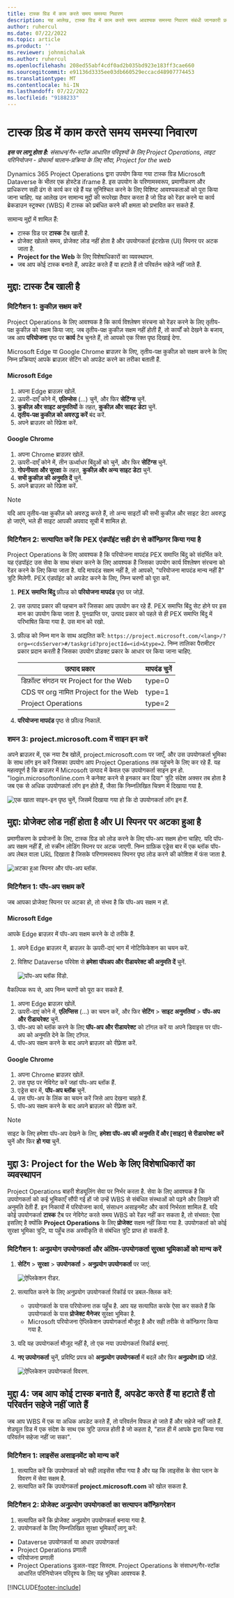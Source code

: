 ```yaml
---
title: टास्क ग्रिड में काम करते समय समस्या निवारण
description: यह आलेख, टास्क ग्रिड में काम करते समय आवश्यक समस्या निवारण संबंधी जानकारी प्रदान करता है.
author: ruhercul
ms.date: 07/22/2022
ms.topic: article
ms.product: ''
ms.reviewer: johnmichalak
ms.author: ruhercul
ms.openlocfilehash: 208ed55abf4cdf0ad2b035bd923e183ff3cae660
ms.sourcegitcommit: e91136d3335ee03db660529eccacd48907774453
ms.translationtype: MT
ms.contentlocale: hi-IN
ms.lasthandoff: 07/22/2022
ms.locfileid: "9188233"
---
```

# <a name="troubleshoot-working-in-the-task-grid"></a>टास्क ग्रिड में काम करते समय समस्या निवारण 


_**इस पर लागू होता है:** संसाधन/गैर-स्टॉक आधारित परिदृश्यों के लिए Project Operations, लाइट परिनियोजन - प्रोफार्मा चालान-प्रक्रिया के लिए सौदा, Project for the web_

Dynamics 365 Project Operations द्वारा उपयोग किया गया टास्क ग्रिड Microsoft Dataverse के भीतर एक होस्टेड iframe है. इस उपयोग के परिणामस्वरूप, प्रमाणीकरण और प्राधिकरण सही ढंग से कार्य कर रहे हैं यह सुनिश्चित करने के लिए विशिष्ट आवश्यकताओं को पूरा किया जाना चाहिए. यह आलेख उन सामान्य मुद्दों की रूपरेखा तैयार करता है जो ग्रिड को रेंडर करने या कार्य ब्रेकडाउन स्ट्रक्चर (WBS) में टास्क को प्रबंधित करने की क्षमता को प्रभावित कर सकते हैं.

सामान्य मुद्दों में शामिल हैं:

- टास्क ग्रिड पर **टास्क** टैब खाली है.
- प्रोजेक्ट खोलते समय, प्रोजेक्ट लोड नहीं होता है और उपयोगकर्ता इंटरफ़ेस (UI) स्पिनर पर अटक जाता है.
- **Project for the Web** के लिए विशेषाधिकारों का व्यवस्थापन.
- जब आप कोई टास्क बनाते हैं, अपडेट करते हैं या हटाते हैं तो परिवर्तन सहेजे नहीं जाते हैं.

## <a name="issue-the-task-tab-is-empty"></a>मुद्दा: टास्क टैब खाली है

### <a name="mitigation-1-enable-cookies"></a>मिटिगैशन 1: कुकीज़ सक्षम करें

Project Operations के लिए आवश्यक है कि कार्य विश्लेषण संरचना को रेंडर करने के लिए तृतीय-पक्ष कुकीज़ को सक्षम किया जाए. जब तृतीय-पक्ष कुकीज़ सक्षम नहीं होती हैं, तो कार्यों को देखने के बजाय, जब आप **परियोजना** पृष्ठ पर **कार्य** टैब चुनते हैं, तो आपको एक रिक्त पृष्ठ दिखाई देगा.

Microsoft Edge या Google Chrome ब्राउज़र के लिए, तृतीय-पक्ष कुकीज़ को सक्षम करने के लिए निम्न प्रक्रियाएं आपके ब्राउज़र सेटिंग को अपडेट करने का तरीका बताती हैं.

#### <a name="microsoft-edge"></a>Microsoft Edge

1. अपना Edge ब्राउज़र खोलें.
2. ऊपरी-दाएँ कोने में, **एलिप्सेस** (...) चुनें, और फिर **सेटिंग्स** चुनें.
3. **कुकीज़ और साइट अनुमतियों** के तहत, **कुकीज़ और साइट डेटा** चुनें.
4. **तृतीय-पक्ष कुकीज़ को अवरुद्ध करें** बंद करें.
5. अपने ब्राउज़र को रिफ्रेश करें. 

#### <a name="google-chrome"></a>Google Chrome

1. अपना Chrome ब्राउज़र खोलें.
2. ऊपरी-दाएँ कोने में, तीन ऊर्ध्वाधर बिंदुओं को चुनें, और फिर **सेटिंग्स** चुनें.
3. **गोपनीयता और सुरक्षा** के तहत, **कुकीज़ और अन्य साइट डेटा** चुनें.
4. **सभी कुकीज़ की अनुमति दें** चुनें.
5. अपने ब्राउज़र को रिफ्रेश करें. 

> [!NOTE]
> यदि आप तृतीय-पक्ष कुकीज़ को अवरुद्ध करते हैं, तो अन्य साइटों की सभी कुकीज़ और साइट डेटा अवरुद्ध हो जाएंगे, भले ही साइट आपकी अपवाद सूची में शामिल हो.

### <a name="mitigation-2-validate-the-pex-endpoint-has-been-correctly-configured"></a>मिटिगैशन 2: सत्यापित करें कि PEX एंडपॉइंट सही ढंग से कॉन्फ़िगर किया गया है

Project Operations के लिए आवश्यक है कि परियोजना मापदंड PEX समाप्ति बिंदु को संदर्भित करे. यह एंडपॉइंट उस सेवा के साथ संचार करने के लिए आवश्यक है जिसका उपयोग कार्य विश्लेषण संरचना को रेंडर करने के लिए किया जाता है. यदि मापदंड सक्षम नहीं है, तो आपको, "परियोजना मापदंड मान्य नहीं है" त्रुटि मिलेगी. PEX एंडपॉइंट को अपडेट करने के लिए, निम्न चरणों को पूरा करें.

1. **PEX समाप्ति बिंदु** फ़ील्ड को **परियोजना मापदंड** पृष्ठ पर जोड़ें.
2. उस उत्पाद प्रकार की पहचान करें जिसका आप उपयोग कर रहे हैं. PEX समाप्ति बिंदु सेट होने पर इस मान का उपयोग किया जाता है. पुनःप्राप्ति पर, उत्पाद प्रकार को पहले से ही PEX समाप्ति बिंदु में परिभाषित किया गया है. उस मान को रखो.
3. फ़ील्ड को निम्न मान के साथ अद्यतित करें: `https://project.microsoft.com/<lang>/?org=<cdsServer>#/taskgrid?projectId=<id>&type=2`. निम्न तालिका पैरामीटर प्रकार प्रदान करती है जिसका उपयोग प्रोडक्ट प्रकार के आधार पर किया जाना चाहिए.

      | **उत्पाद प्रकार**                     | **मापदंड चुनें** |
      |--------------------------------------|--------------------|
      | डिफ़ॉल्ट संगठन पर Project for the Web   | type=0             |
      | CDS पर org नामित Project for the Web | type=1             |
      | Project Operations                   | type=2             |

4. **परियोजना मापदंड** पृष्ठ से फ़ील्ड निकालें.

### <a name="mitigation-3-sign-in-to-projectmicrosoftcom"></a>शमन 3: project.microsoft.com में साइन इन करें

अपने ब्राउज़र में, एक नया टैब खोलें, project.microsoft.com पर जाएँ, और उस उपयोगकर्ता भूमिका के साथ लॉग इन करें जिसका उपयोग आप Project Operations तक पहुंचने के लिए कर रहे हैं. यह महत्वपूर्ण है कि ब्राउज़र में Microsoft उत्पाद में केवल एक उपयोगकर्ता साइन इन हो. "login.microsoftonline.com ने कनेक्ट करने से इनकार कर दिया" त्रुटि संदेश अक्सर तब होता है जब एक से अधिक उपयोगकर्ता लॉग इन होते हैं, जैसा कि निम्नलिखित चित्रण में दिखाया गया है.

![एक खाता साइन-इन पृष्ठ चुनें, जिसमें दिखाया गया हो कि दो उपयोगकर्ता लॉग इन हैं.](media/MULTIPLE_USERS_LOGGED_IN.png)

## <a name="issue-the-project-doesnt-load-and-the-ui-is-stuck-on-the-spinner"></a>मुद्दा: प्रोजेक्ट लोड नहीं होता है और UI स्पिनर पर अटका हुआ है

प्रमाणीकरण के प्रयोजनों के लिए, टास्क ग्रिड को लोड करने के लिए पॉप-अप सक्षम होना चाहिए. यदि पॉप-अप सक्षम नहीं हैं, तो स्क्रीन लोडिंग स्पिनर पर अटक जाएगी. निम्न ग्राफ़िक एड्रेस बार में एक ब्लॉक पॉप-अप लेबल वाला URL दिखाता है जिसके परिणामस्वरूप स्पिनर पृष्ठ लोड करने की कोशिश में फंस जाता है. 

   ![अटका हुआ स्पिनर और पॉप-अप ब्लॉक.](media/popupsblocked.png)

### <a name="mitigation-1-enable-pop-ups"></a>मिटिगैशन 1: पॉप-अप सक्षम करें

जब आपका प्रोजेक्ट स्पिनर पर अटका हो, तो संभव है कि पॉप-अप सक्षम न हों.

#### <a name="microsoft-edge"></a>Microsoft Edge

आपके Edge ब्राउज़र में पॉप-अप सक्षम करने के दो तरीके हैं.

1. अपने Edge ब्राउज़र में, ब्राउज़र के ऊपरी-दाएं भाग में नोटिफिकेशन का चयन करें.
2. विशिष्ट Dataverse परिवेश से **हमेशा पॉपअप और रीडायरेक्ट की अनुमति दें** चुनें.
 
     ![पॉप-अप ब्लॉक विंडो.](media/enablepopups.png)

वैकल्पिक रूप से, आप निम्न चरणों को पूरा कर सकते हैं.

1. अपना Edge ब्राउज़र खोलें.
2. ऊपरी-दाएं कोने में, **एलिप्सिस** (...) का चयन करें, और फिर **सेटिंग** > **साइट अनुमतियां** > **पॉप-अप और रीडायरेक्ट** चुनें.
3. पॉप-अप को ब्लॉक करने के लिए **पॉप-अप और रीडायरेक्ट** को टॉगल करें या अपने डिवाइस पर पॉप-अप को अनुमति देने के लिए टॉगल.
4. पॉप-अप सक्षम करने के बाद अपने ब्राउज़र को रीफ़्रेश करें. 

#### <a name="google-chrome"></a>Google Chrome
1. अपना Chrome ब्राउज़र खोलें.
2. उस पृष्ठ पर नेविगेट करें जहां पॉप-अप ब्लॉक हैं.
3. एड्रेस बार में, **पॉप-अप ब्लॉक** चुनें.
4. उस पॉप-अप के लिंक का चयन करें जिसे आप देखना चाहते हैं.
5. पॉप-अप सक्षम करने के बाद अपने ब्राउज़र को रीफ़्रेश करें. 

> [!NOTE]
> साइट के लिए हमेशा पॉप-अप देखने के लिए, **हमेशा पॉप-अप की अनुमति दें और [साइट] से रीडायरेक्ट करें** चुनें और फिर **हो गया** चुनें.

## <a name="issue-3-administration-of-privileges-for-project-for-the-web"></a>मुद्दा 3: Project for the Web के लिए विशेषाधिकारों का व्यवस्थापन

Project Operations बाहरी शेड्यूलिंग सेवा पर निर्भर करता है. सेवा के लिए आवश्यक है कि उपयोगकर्ता को कई भूमिकाएँ सौंपी गई हों जो उन्हें WBS से संबंधित संस्थाओं को पढ़ने और लिखने की अनुमति देती हैं. इन निकायों में परियोजना कार्य, संसाधन असाइनमेंट और कार्य निर्भरता शामिल हैं. यदि कोई उपयोगकर्ता **टास्क** टैब पर नेविगेट करते समय WBS को रेंडर नहीं कर सकता है, तो संभवत: ऐसा इसलिए है क्योंकि **Project Operations** के लिए **प्रोजेक्ट** सक्षम नहीं किया गया है. उपयोगकर्ता को कोई सुरक्षा भूमिका त्रुटि, या पहुँच तक अस्वीकृति से संबंधित त्रुटि प्राप्त हो सकती है.

### <a name="mitigation-1-validate-the-application-user-and-end-user-security-roles"></a>मिटिगैशन 1: अनुप्रयोग उपयोगकर्ता और अंतिम-उपयोगकर्ता सुरक्षा भूमिकाओं को मान्य करें

1. **सेटिंग** > **सुरक्षा** > **उपयोगकर्ता** > **अनुप्रयोग उपयोगकर्ता** पर जाएं.  

   ![ऐप्लिकेशन रीडर.](media/applicationuser.jpg)
   
2. सत्यापित करने के लिए अनुप्रयोग उपयोगकर्ता रिकॉर्ड पर डबल-क्लिक करें:

     - उपयोगकर्ता के पास परियोजना तक पहुँच है. आप यह सत्यापित करके ऐसा कर सकते हैं कि उपयोगकर्ता के पास **प्रोजेक्ट मैनेजर** सुरक्षा भूमिका है.
     - Microsoft परियोजना ऐप्लिकेशन उपयोगकर्ता मौजूद है और सही तरीके से कॉन्फ़िगर किया गया है.
 
3. यदि यह उपयोगकर्ता मौजूद नहीं है, तो एक नया उपयोगकर्ता रिकॉर्ड बनाएं. 
4. **नए उपयोगकर्ता** चुनें, प्रविष्टि प्रपत्र को **अनुप्रयोग उपयोगकर्ता** में बदलें और फिर **अनुप्रयोग ID** जोड़ें.

   ![ऐप्लिकेशन उपयोगकर्ता विवरण.](media/applicationuserdetails.jpg)


## <a name="issue-4-changes-arent-saved-when-you-create-update-or-delete-a-task"></a>मुद्दा 4: जब आप कोई टास्क बनाते हैं, अपडेट करते हैं या हटाते हैं तो परिवर्तन सहेजे नहीं जाते हैं

जब आप WBS में एक या अधिक अपडेट करते हैं, तो परिवर्तन विफल हो जाते हैं और सहेजे नहीं जाते हैं. शेड्यूल ग्रिड में एक संदेश के साथ एक त्रुटि उत्पन्न होती है जो कहता है, "हाल ही में आपके द्वारा किया गया परिवर्तन सहेजा नहीं जा सका".

### <a name="mitigation-1-validate-the-license-assignment"></a>मिटिगैशन 1: लाइसेंस असाइनमेंट को मान्य करें

1. सत्यापित करें कि उपयोगकर्ता को सही लाइसेंस सौंपा गया है और यह कि लाइसेंस के सेवा प्लान के विवरण में सेवा सक्षम है.  
2. सत्यापित करें कि उपयोगकर्ता **project.microsoft.com** को खोल सकता है.
    
### <a name="mitigation-2-validation-configuration-of-the-project-application-user"></a>मिटिगैशन 2: प्रोजेक्ट अनुप्रयोग उपयोगकर्ता का सत्यापन कॉन्फ़िगरेशन
1. सत्यापित करें कि प्रोजेक्ट अनुप्रयोग उपयोगकर्ता बनाया गया है.
2. उपयोगकर्ता के लिए निम्नलिखित सुरक्षा भूमिकाएँ लागू करें:
  
  - Dataverse उपयोगकर्ता या आधार उपयोगकर्ता
  - Project Operations प्रणाली
  - परियोजना प्रणाली
  - Project Operations डुअल-राइट सिस्टम. Project Operations के संसाधन/गैर-स्टॉक आधारित परिनियोजन परिदृश्य के लिए यह भूमिका आवश्यक है.


[!INCLUDE[footer-include](../includes/footer-banner.md)]
